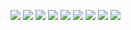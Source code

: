 
![](https://64.media.tumblr.com/6d1f167c15dad2c06c5afeb193cd2dee/67e8e56a4c66369c-d8/s100x200/e59f922d265c216ee3ce12687ea56c6e0a7f60da.gifv) ![](https://64.media.tumblr.com/c3424fbceee6e2e5cbdfb6a9194d438c/6734a647c2e882b7-cc/s100x200/be1ba0ccb3725bde7fe97d7cf41c33c0bb43ed5a.gifv) ![](https://64.media.tumblr.com/52bc833850b5825fcd2a30270fa379ba/cba5db1a07c10cb9-27/s100x200/9e51b812664b4fd358b4b31cd37b3d045bb55145.pnj) ![](https://64.media.tumblr.com/463264d6570e05e5e878c2ea6e1f9543/54b57474c4166f37-50/s100x200/c8e9407fd1582c2f324b98a5eb83211c07c10e38.pnj) ![](https://64.media.tumblr.com/79b8f21b02e5a2988315da1d55e1f9e7/0d9c08ed8003adc6-f2/s100x200/8e63f14ceca74ecaacc5a1183b187f6d9fbaa54b.pnj) ![](https://64.media.tumblr.com/2d6554bbef3d145bbefc360d5f0ba764/0d9c08ed8003adc6-82/s100x200/5c863b1f5e6d1e3bcad1833006e6e80daea9e4ed.pnj) ![]( https://64.media.tumblr.com/97d56ffa15b6960dd333d785b56d9bb4/1aefeced37ef47a9-24/s100x200/fa09a98a87dcb751e9fb3d4047f99af5bbce4e11.pnj) ![](https://64.media.tumblr.com/230f356fed7b85b05083eecd18683ebb/efb93e9c593a1dd7-e0/s100x200/875c0f52e0b667503fb167a0e959412de1473303.pnj)  ![](
https://64.media.tumblr.com/c117eff24d7cce435c00f17d2705cdc3/d72a48f8e6913662-8a/s100x200/d62ffe7faf29db3e1d0b70cd878ae1ff86b84d4a.gifv)

